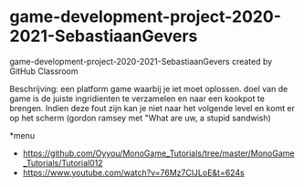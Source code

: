 # game-development-project-2020-2021-SebastiaanGevers
game-development-project-2020-2021-SebastiaanGevers created by GitHub Classroom


Beschrijving:
een platform game waarbij je iet moet oplossen. doel van de game is de juiste ingridienten te verzamelen en naar een kookpot te brengen.
Indien deze fout zijn kan je niet naar het volgende level en komt er op het scherm (gordon ramsey met "What are uw, a stupid sandwish)

*menu
  - https://github.com/Oyyou/MonoGame_Tutorials/tree/master/MonoGame_Tutorials/Tutorial012
  - https://www.youtube.com/watch?v=76Mz7ClJLoE&t=624s

